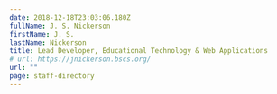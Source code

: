 ```yaml
---
date: 2018-12-18T23:03:06.180Z
fullName: J. S. Nickerson
firstName: J. S.
lastName: Nickerson
title: Lead Developer, Educational Technology & Web Applications
# url: https://jnickerson.bscs.org/
url: ""
page: staff-directory
---
```

